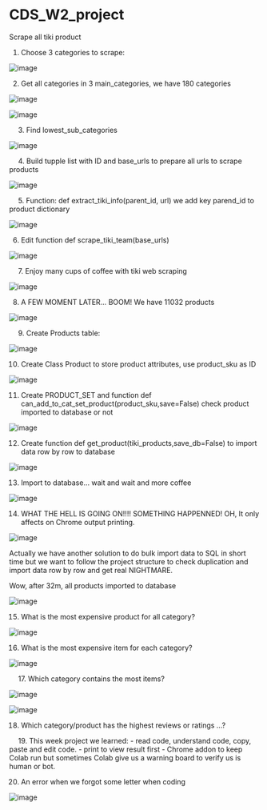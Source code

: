 # CDS_W2_project
Scrape all tiki product



1.	Choose 3 categories to scrape:

 ![image](https://user-images.githubusercontent.com/63096813/114338014-65236300-9b7c-11eb-98b5-674eb7c98f7b.png)

2.	Get all categories in 3 main_categories, we have 180 categories

 ![image](https://user-images.githubusercontent.com/63096813/114338085-8ab06c80-9b7c-11eb-9107-be6b29b1418c.png)
 
 ![image](https://user-images.githubusercontent.com/63096813/114338124-9734c500-9b7c-11eb-9995-ff7ca7bc234d.png)

 
3.	Find lowest_sub_categories
 
 ![image](https://user-images.githubusercontent.com/63096813/114338132-9c920f80-9b7c-11eb-8fce-f3c5ab09500e.png)

 
4.	Build tupple list with ID and base_urls to prepare all urls to scrape products
 
 ![image](https://user-images.githubusercontent.com/63096813/114338154-a582e100-9b7c-11eb-82e1-b48ccbe6a6e4.png)

 
5.	Function: def extract_tiki_info(parent_id, url) we add key parend_id to product dictionary
 
 ![image](https://user-images.githubusercontent.com/63096813/114338162-aca9ef00-9b7c-11eb-8b7e-993b34add2f7.png)


6.	Edit function def scrape_tiki_team(base_urls)
 
 ![image](https://user-images.githubusercontent.com/63096813/114338185-bcc1ce80-9b7c-11eb-96a4-63d17b769b3e.png)

 
7.	Enjoy many cups of coffee with tiki web scraping
 
 ![image](https://user-images.githubusercontent.com/63096813/114338203-c5b2a000-9b7c-11eb-93c4-7c96f4824f14.png)


8.	A FEW MOMENT LATER… BOOM! We have 11032 products
 
 ![image](https://user-images.githubusercontent.com/63096813/114338224-d400bc00-9b7c-11eb-8999-03b2ab5d41f2.png)

 
9.	Create Products table:
 
 ![image](https://user-images.githubusercontent.com/63096813/114339824-5474ec00-9b80-11eb-92fa-8f05823ec427.png)


10.	Create Class Product to store product attributes, use product_sku as ID
 
 ![image](https://user-images.githubusercontent.com/63096813/114338248-e2e76e80-9b7c-11eb-96a0-7fee3e11b3d7.png)


11.	Create PRODUCT_SET and function def can_add_to_cat_set_product(product_sku,save=False) check product imported to database or not
 
 ![image](https://user-images.githubusercontent.com/63096813/114338257-e975e600-9b7c-11eb-967a-381ac11c644d.png)


12.	Create function def get_product(tiki_products,save_db=False) to import data row by row to database
 
 ![image](https://user-images.githubusercontent.com/63096813/114338270-eed33080-9b7c-11eb-90ab-591fed477b6d.png)


13.	Import to database… wait and wait and more coffee
 
 ![image](https://user-images.githubusercontent.com/63096813/114338277-f2ff4e00-9b7c-11eb-80ae-24fbba597569.png)


14.	WHAT THE HELL IS GOING ON!!!! SOMETHING HAPPENNED! OH, It only affects on Chrome output printing.

 ![image](https://user-images.githubusercontent.com/63096813/114338291-fabef280-9b7c-11eb-9427-3b6a912900a6.png)

Actually we have another solution to do bulk import data to SQL in short time but we want to follow the project structure to check duplication and import data row by row and get real NIGHTMARE.

Wow, after 32m, all products imported to database
 
 ![image](https://user-images.githubusercontent.com/63096813/114338303-03172d80-9b7d-11eb-9bbb-ca3950d35eb2.png)

15.	What is the most expensive product for all category?
 
 ![image](https://user-images.githubusercontent.com/63096813/114338324-0a3e3b80-9b7d-11eb-9b42-ce0a404d38d3.png)


16.	What is the most expensive item for each category?
 
 ![image](https://user-images.githubusercontent.com/63096813/114338335-0f02ef80-9b7d-11eb-86de-a94d06d1a875.png)

 
17.	Which category contains the most items?
 
 ![image](https://user-images.githubusercontent.com/63096813/114338345-13c7a380-9b7d-11eb-8baf-d0ae688601ed.png)

 ![image](https://user-images.githubusercontent.com/63096813/114338353-16c29400-9b7d-11eb-977f-07f0f7d83288.png)


18.	Which category/product has the highest reviews or ratings ...?


 
19.	This week project we learned:
          - read code, understand code, copy, paste and edit code.
          - print to view result first
          - Chrome addon to keep Colab run but sometimes Colab give us a warning board to verify us is human or bot.

20.	An error when we forgot some letter when coding

 ![image](https://user-images.githubusercontent.com/63096813/114338370-22ae5600-9b7d-11eb-8512-5608c62574d2.png)

